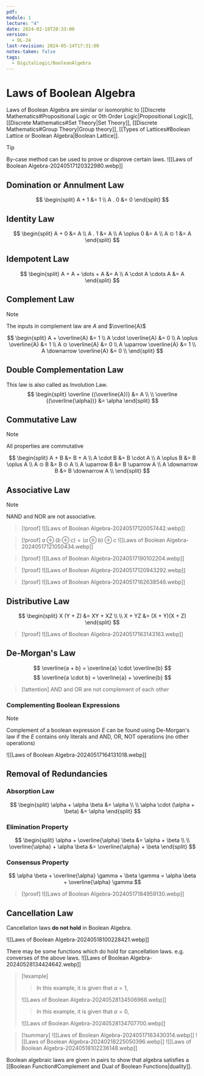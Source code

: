 ```yaml
---
pdf: 
module: 1
lecture: "4"
date: 2024-02-18T20:33:00
version:
  - DL-24
last-revision: 2024-05-14T17:31:00
notes-taken: false
tags:
  - DigitalLogic/BooleanAlgebra
---
```

# Laws of Boolean Algebra
Laws of Boolean Algebra are similar or isomorphic to [[Discrete Mathematics#Propositional Logic or 0th Order Logic|Propositional Logic]], [[Discrete Mathematics#Set Theory|Set Theory]], [[Discrete Mathematics#Group Theory|Group theory]], [[Types of Lattices#Boolean Lattice or Boolean Algebra|Boolean Lattice]].

> [!tip] 
> By-case method can be used to prove or disprove certain laws.
> ![[Laws of Boolean Algebra-20240517120322980.webp]]

## Domination or Annulment Law
$$
\begin{split}
A + 1 &= 1 \\ 
A . 0 &= 0 
\end{split}
$$

## Identity Law
$$
\begin{split}
A + 0 &= A \\
A . 1 &= A \\
A \oplus 0 &= A \\
A ⊙ 1 &= A
\end{split}
$$

## Idempotent Law
$$
\begin{split}
A + A + \dots + A &= A \\
A \cdot A \cdots A &= A
\end{split}
$$

## Complement Law
> [!NOTE] 
> The inputs in complement law are $A$ and $\overline{A}$

$$
\begin{split}
A + \overline{A} &= 1 \\
A \cdot \overline{A} &= 0 \\
A \oplus \overline{A} &= 1 \\
A ⊙ \overline{A} &= 0 \\
A \uparrow \overline{A} &= 1 \\
A \downarrow \overline{A} &= 0 \\
\end{split}
$$

## Double Complementation Law
This law is also called as Involution Law.
$$
\begin{split}
\overline {(\overline{A})} &= A \\ \\
\overline {(\overline{\alpha})} &= \alpha
\end{split}
$$
## Commutative Law
> [!NOTE] 
> All properties are commutative

$$
\begin{split}
A + B &= B + A \\
A \cdot B &= B \cdot A \\
A \oplus  B &= B \oplus  A \\
A ⊙ B &= B ⊙ A \\
A \uparrow B &= B \uparrow A \\
A \downarrow B &= B \downarrow A \\
\end{split}
$$

## Associative Law
> [!NOTE] 
> NAND and NOR are not associative.

> [!proof] 
> ![[Laws of Boolean Algebra-20240517120057442.webp]]

> [!proof] 
> $a \oplus (b \oplus c) = (a \oplus b) \oplus c$
> ![[Laws of Boolean Algebra-20240517121050434.webp]]

> [!proof] 
> ![[Laws of Boolean Algebra-20240517190102204.webp]]

> [!proof] 
> ![[Laws of Boolean Algebra-20240517120943292.webp]]

> [!proof] 
> ![[Laws of Boolean Algebra-20240517162638546.webp]]

## Distributive Law
$$
\begin{split}
X (Y + Z) &= XY + XZ \\ \\
X + YZ &= (X + Y)(X + Z) 
\end{split}
$$

> [!proof] 
> ![[Laws of Boolean Algebra-20240517163143163.webp]]

## De-Morgan's Law
$$
\overline{a + b} = \overline{a} \cdot \overline{b}
$$
$$
\overline{a \cdot b} = \overline{a} + \overline{b}
$$

> [!attention] 
> AND and OR are not complement of each other

### Complementing Boolean Expressions

> [!NOTE] 
> Complement of a boolean expression $E$ can be found using De-Morgan's law if the $E$ contains only literals and AND, OR, NOT operations (no other operations)

![[Laws of Boolean Algebra-20240517164131018.webp]]

## Removal of Redundancies

### Absorption Law
$$
\begin{split}
\alpha + \alpha \beta &= \alpha \\ \\
\alpha \cdot (\alpha + \beta) &= \alpha 
\end{split}
$$

### Elimination Property
$$
\begin{split}
\alpha + \overline{\alpha} \beta &= \alpha + \beta \\ \\
\overline{\alpha} + \alpha  \beta &= \overline{\alpha} + \beta 
\end{split}
$$

### Consensus Property
$$
\alpha \beta + \overline{\alpha} \gamma + \beta \gamma = \alpha \beta + \overline{\alpha} \gamma
$$

> [!proof] 
> ![[Laws of Boolean Algebra-20240517184959130.webp]]

## Cancellation Law
Cancellation laws **do not hold** in Boolean Algebra.

![[Laws of Boolean Algebra-20240518100228421.webp]]

There may be some functions which do hold for cancellation laws. e.g. converses of the above laws.
![[Laws of Boolean Algebra-20240528134424642.webp]]

> [!example] 
>> In this example, it is given that $a=1$,
>
>![[Laws of Boolean Algebra-20240528134506968.webp]]
>>In this example, it is given that $a=0$,
>
>![[Laws of Boolean Algebra-20240528134707700.webp]]

> [!summary] 
> ![[Laws of Boolean Algebra-20240517163430314.webp]]
> ![[Laws of Boolean Algebra-20240218225050396.webp]]
> ![[Laws of Boolean Algebra-20240518102236148.webp]]

Boolean algebraic laws are given in pairs to show that algebra satisfies a [[Boolean Function#Complement and Dual of Boolean Functions|duality]].